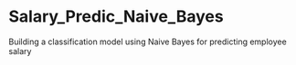 # Salary_Predic_Naive_Bayes
Building  a classification model using Naive Bayes  for  predicting  employee salary  
